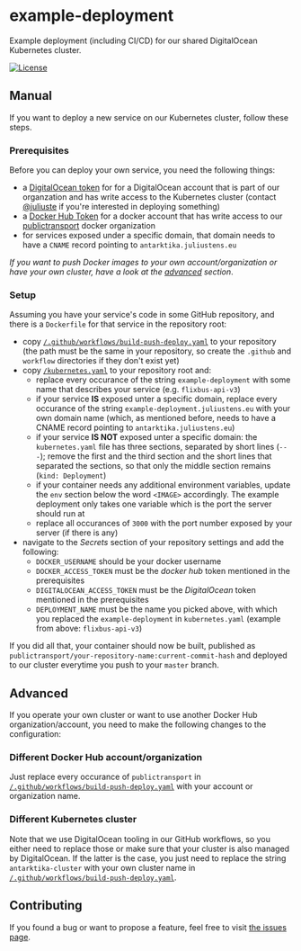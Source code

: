 # example-deployment

Example deployment (including CI/CD) for our shared DigitalOcean Kubernetes cluster.

[![License](https://img.shields.io/github/license/public-transport/example-deployment.svg?style=flat)](license)

## Manual

If you want to deploy a new service on our Kubernetes cluster, follow these steps.

### Prerequisites

Before you can deploy your own service, you need the following things:

- a [DigitalOcean token](https://www.digitalocean.com/docs/apis-clis/api/create-personal-access-token/) for for a DigitalOcean account that is part of our organzation and has write access to the Kubernetes cluster (contact [@juliuste](https://github.com/juliuste) if you're interested in deploying something)
- a [Docker Hub Token](https://hub.docker.com/settings/security) for a docker account that has write access to our [publictransport](https://hub.docker.com/orgs/publictransport) docker organization
- for services exposed under a specific domain, that domain needs to have a `CNAME` record pointing to `antarktika.juliustens.eu`

*If you want to push Docker images to your own account/organization or have your own cluster, have a look at the [advanced](#advanced) section*.

### Setup

Assuming you have your service's code in some GitHub repository, and there is a `Dockerfile` for that service in the repository root:

- copy [`/.github/workflows/build-push-deploy.yaml`](./.github/workflows/build-push-deploy.yaml) to your repository (the path must be the same in your repository, so create the `.github` and `workflow` directories if they don't exist yet)
- copy [`/kubernetes.yaml`](./kubernetes.yaml) to your repository root and:
	- replace every occurance of the string `example-deployment` with some name that describes your service (e.g. `flixbus-api-v3`)
	- if your service **IS** exposed unter a specific domain, replace every occurance of the string `example-deployment.juliustens.eu` with your own domain name (which, as mentioned before, needs to have a CNAME record pointing to `antarktika.juliustens.eu`)
	- if your service **IS NOT** exposed unter a specific domain: the `kubernetes.yaml` file has three sections, separated by short lines (`---`); remove the first and the third section and the short lines that separated the sections, so that only the middle section remains (`kind: Deployment`)
	- if your container needs any additional environment variables, update the `env` section below the word `<IMAGE>` accordingly. The example deployment only takes one variable which is the port the server should run at
	- replace all occurances of `3000` with the port number exposed by your server (if there is any)
- navigate to the *Secrets* section of your repository settings and add the following:
	- `DOCKER_USERNAME` should be your docker username
	- `DOCKER_ACCESS_TOKEN` must be the *docker hub* token mentioned in the prerequisites
	- `DIGITALOCEAN_ACCESS_TOKEN` must be the *DigitalOcean* token mentioned in the prerequisites
	- `DEPLOYMENT_NAME` must be the name you picked above, with which you replaced the `example-deployment` in `kubernetes.yaml` (example from above: `flixbus-api-v3`)

If you did all that, your container should now be built, published as `publictransport/your-repository-name:current-commit-hash` and deployed to our cluster everytime you push to your `master` branch.

## Advanced

If you operate your own cluster or want to use another Docker Hub organization/account, you need to make the following changes to the configuration:

### Different Docker Hub account/organization

Just replace every occurance of `publictransport` in [`/.github/workflows/build-push-deploy.yaml`](./.github/workflows/build-push-deploy.yaml) with your account or organization name.

### Different Kubernetes cluster

Note that we use DigitalOcean tooling in our GitHub workflows, so you either need to replace those or make sure that your cluster is also managed by DigitalOcean. If the latter is the case, you just need to replace the string `antarktika-cluster` with your own cluster name in [`/.github/workflows/build-push-deploy.yaml`](./.github/workflows/build-push-deploy.yaml).

## Contributing

If you found a bug or want to propose a feature, feel free to visit [the issues page](https://github.com/public-transport/example-deployment/issues).
